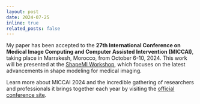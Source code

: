 ```yaml
---
layout: post
date: 2024-07-25
inline: true
related_posts: false
---
```


My paper has been accepted to the **27th International Conference on Medical Image Computing and Computer Assisted Intervention (MICCAI)**, taking place in Marrakesh, Morocco, from October 6-10, 2024. This work will be presented at the [ShapeMI Workshop](https://shapemi.github.io/), which focuses on the latest advancements in shape modeling for medical imaging.

Learn more about MICCAI 2024 and the incredible gathering of researchers and professionals it brings together each year by visiting the [official conference site](https://conferences.miccai.org/2024/en/default.asp).
